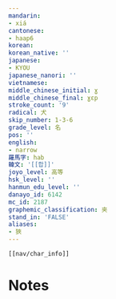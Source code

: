 ```yaml
---
mandarin:
- xiá
cantonese:
- haap6
korean:
korean_native: ''
japanese:
- KYOU
japanese_nanori: ''
vietnamese:
middle_chinese_initial: ɣ
middle_chinese_final: ɣɛp
stroke_count: '9'
radical: 犬
skip_number: 1-3-6
grade_level: 名
pos: ''
english:
- narrow
羅馬字: hab
韓文: '[[합]]'
joyo_level: 高等
hsk_level: ''
hanmun_edu_level: ''
danayo_id: 6142
mc_id: 2187
graphemic_classification: 夹
stand_in: 'FALSE'
aliases:
- 狹
---
```

```meta-bind-embed
[[nav/char_info]]
```

# Notes
